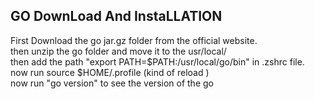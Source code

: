 ## GO DownLoad And InstaLLATION
First Download the go jar.gz folder from the official website.\
then unzip the go folder and move it to the usr/local/ \
then add the path "export PATH=$PATH:/usr/local/go/bin" in .zshrc file.\
now run source $HOME/.profile (kind of reload )\
now run "go version" to see the version of the go
